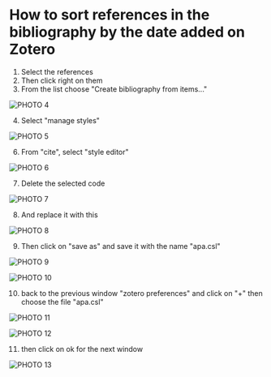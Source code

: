 # How to sort references in the bibliography by the date added on Zotero

1. Select the references 
2. Then click right on them
3. From the list choose "Create bibliography from items..."

![PHOTO 4](https://drive.google.com/file/d/13EywXOVtEjpdtoho_9BtDvoraYGffson/view?usp=drive_link)

4. Select "manage styles"

![PHOTO 5](https://drive.google.com/file/d/1K5LHLqm1DsGEVn-gV1OeaJBwoo2Zb14s/view?usp=drive_link)

6. From "cite", select "style editor"

![PHOTO 6](https://drive.google.com/file/d/14A4w64heyyFq1TJM_vC0LksFKmYlUtvE/view?usp=drive_link)

7. Delete the selected code

![PHOTO 7](https://drive.google.com/file/d/1XdyHI1kIH6uFl9_EXQTjJeLKlABC1zLq/view?usp=drive_link)

8. And replace it with this <key variable="abridged"/>

![PHOTO 8](https://drive.google.com/file/d/1OJY-U-D8P6TxII7Dh5G17E7tU-6bt0X3/view?usp=drive_link)

9. Then click on "save as" and save it with the name "apa.csl"

![PHOTO 9](https://drive.google.com/file/d/1Nz6qdeTJxVFWJ2g8pIBGNwUYPOd7YQCd/view?usp=drive_link)

![PHOTO 10](https://drive.google.com/file/d/1WM3E9MULDfpl-_ZWJA6HZYv5Gx3ZdwVz/view?usp=drive_link)

10. back to the previous window "zotero preferences" and click on "+" then choose the file "apa.csl"

![PHOTO 11](https://drive.google.com/file/d/1CikfLSqfT8Pej81YoFG5QOr7nyLSeloi/view?usp=drive_link)

![PHOTO 12](https://drive.google.com/file/d/1Z7_ulKuk0EcEQ90f6NWFDLX6yx0hvSE5/view?usp=drive_link)

11. then click on ok for the next window

![PHOTO 13](https://drive.google.com/file/d/1465aWv4RJ4X_gBadBiJEX60_AP0cj6zN/view?usp=drive_link)





